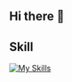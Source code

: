 ## Hi there 👋

## Skill
[![My Skills](https://skillicons.dev/icons?i=java,py,spring,mysql,aws,ubuntu,githubactions,redis)](https://skillicons.dev)
